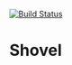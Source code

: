 [![Build Status](https://travis-ci.com/serhii73/shovel.svg?branch=master)](https://travis-ci.com/serhii73/shovel)
# Shovel
